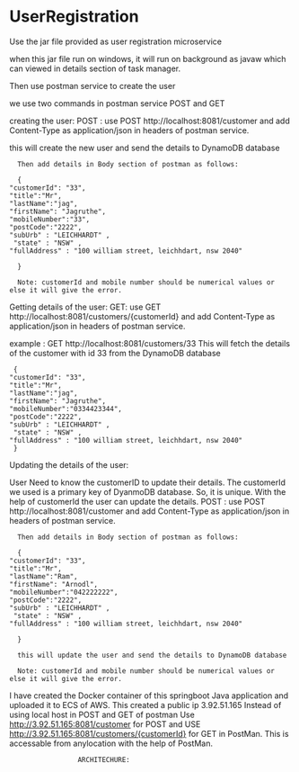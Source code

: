 # UserRegistration

Use the jar file provided as user registration microservice

when this jar file run on windows, it will run on background as javaw which can viewed in details section of task manager.

Then use postman service to create the user

we use two commands in postman service POST and GET


creating the user:
POST : use POST http://localhost:8081/customer and add Content-Type as application/json in headers of postman service.

this will create the new user and send the details to DynamoDB database
      
      
      Then add details in Body section of postman as follows:
      
      {
    "customerId": "33",
    "title":"Mr",
    "lastName":"jag",
    "firstName": "Jagruthe",
    "mobileNumber":"33",
    "postCode":"2222",
    "subUrb" : "LEICHHARDT" ,
     "state" : "NSW" ,
    "fullAddress" : "100 william street, leichhdart, nsw 2040"
   
      }
      
      Note: customerId and mobile number should be numerical values or else it will give the error.
      
     
Getting details of the user:
GET:  use GET http://localhost:8081/customers/{customerId} and add Content-Type as application/json in headers of postman service.

example : GET http://localhost:8081/customers/33
This will fetch the details of the customer with id 33 from the DynamoDB database


     {
    "customerId": "33",
    "title":"Mr",
    "lastName":"jag",
    "firstName": "Jagruthe",
    "mobileNumber":"0334423344",
    "postCode":"2222",
    "subUrb" : "LEICHHARDT" ,
     "state" : "NSW" ,
    "fullAddress" : "100 william street, leichhdart, nsw 2040"
     }


Updating the details of the user:

User Need to know the customerID to update their details.
The customerId we used is a primary key of DyanmoDB database. So, it is unique. With the help of customerId the user can update the details.
POST : use POST http://localhost:8081/customer and add Content-Type as application/json in headers of postman service.


      
   
      Then add details in Body section of postman as follows:
      
      {
    "customerId": "33",
    "title":"Mr",
    "lastName":"Ram",
    "firstName": "Arnodl",
    "mobileNumber":"042222222",
    "postCode":"2222",
    "subUrb" : "LEICHHARDT" ,
     "state" : "NSW" ,
    "fullAddress" : "100 william street, leichhdart, nsw 2040"
   
      }
      
      this will update the user and send the details to DynamoDB database
      
      Note: customerId and mobile number should be numerical values or else it will give the error.
      
      
      
I have created the Docker container of this springboot Java application and uploaded it to ECS of AWS.
This created a public ip 3.92.51.165
Instead of using local host in POST and GET of postman
Use http://3.92.51.165:8081/customer for POST
and 
USE http://3.92.51.165:8081/customers/{customerId}
for GET in PostMan.
This is accessable from anylocation with the help of PostMan.


                     ARCHITECHURE:



